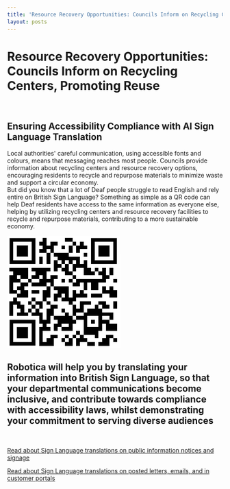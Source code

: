```yaml
---
title: 'Resource Recovery Opportunities: Councils Inform on Recycling Centers, Promoting Reuse'
layout: posts
---
```


# Resource Recovery Opportunities: Councils Inform on Recycling Centers, Promoting Reuse

![]()

## Ensuring Accessibility Compliance with AI Sign Language Translation

Local authorities' careful communication, using accessible fonts and colours, means that messaging reaches most people.  Councils provide information about recycling centers and resource recovery options, encouraging residents to recycle and repurpose materials to minimize waste and support a circular economy.  
But did you know that a lot of Deaf people struggle to read English and rely entire on British Sign Language?
Something as simple as a QR code can help Deaf residents have access to the same information as everyone else, helping by utilizing recycling centers and resource recovery facilities to recycle and repurpose materials, contributing to a more sustainable economy.

![QR Code](/posts/images/qr-contact.png)

## Robotica will help you by translating your information into British Sign Language, so that your departmental communications become inclusive, and contribute towards compliance with accessibility laws, whilst demonstrating your commitment to serving diverse audiences

<br/>

[Read about Sign Language translations on public information notices and signage](/solutions/gazette)

[Read about Sign Language translations on posted letters, emails, and in customer portals](/solutions/correspondent)
